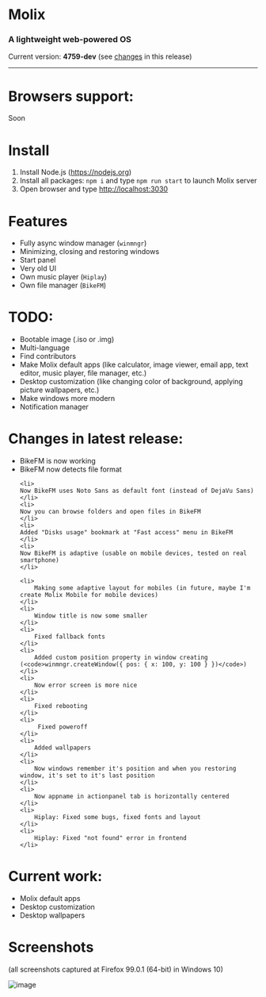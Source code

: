 # Molix
<h3> A lightweight web-powered OS </h3>
Current version: <strong>4759-dev</strong> (see <a href="#changes-in-latest-release">changes</a> in this release)
<hr>

# Browsers support:
Soon

# Install

1. Install Node.js (https://nodejs.org)
2. Install all packages: `npm i` and type `npm run start` to launch Molix server 
3. Open browser and type <a href="http://localhost:3030" target="_blank">http://localhost:3030</a>

# Features
<ul>
	<li>Fully async window manager (<code>winmngr</code>)</li>
	<li>Minimizing, closing and restoring windows</li>
	<li>Start panel</li>
	<li>Very old UI</li>
	<li>Own music player (<code>Hiplay</code>)</li>
	<li>Own file manager (<code>BikeFM</code>)
</ul>

# TODO:
<ul>
	<li>Bootable image (.iso or .img)</li>
	<li>Multi-language</li>
	<li>Find contributors</li>
	<li>Make Molix default apps (like calculator, image viewer, email app, text editor, music player, file manager, etc.)</li>
	<li>Desktop customization (like changing color of background, applying picture wallpapers, etc.)</li>
	<li>Make windows more modern</li>
	<li>Notification manager</li>
</ul>

# Changes in latest release:
<ul>
	<li>
	BikeFM is now working
	</li>
	<li>
	BikeFM now detects file format
	</li>
	
	<li>
	Now BikeFM uses Noto Sans as default font (instead of DejaVu Sans)
	</li>
	<li>
	Now you can browse folders and open files in BikeFM
	</li>
	<li>
	Added "Disks usage" bookmark at "Fast access" menu in BikeFM
	</li>
	<li>
	Now BikeFM is adaptive (usable on mobile devices, tested on real smartphone)
	</li>
	
	<li>
		Making some adaptive layout for mobiles (in future, maybe I'm create Molix Mobile for mobile devices)
	</li>
	<li>
		Window title is now some smaller
	</li>
	<li>
		Fixed fallback fonts
	</li>
	<li>
		Added custom position property in window creating (<code>winmngr.createWindow({ pos: { x: 100, y: 100 } })</code>)
	</li>
	<li>
		Now error screen is more nice
	</li>
	<li>
		Fixed rebooting
	</li>
	<li>
		 Fixed poweroff
	</li>
	<li>
		Added wallpapers
	</li>
	<li>
		Now windows remember it's position and when you restoring window, it's set to it's last position
	</li>
	<li>
		Now appname in actionpanel tab is horizontally centered
	</li>
	<li>
		Hiplay: Fixed some bugs, fixed fonts and layout
	</li>
	<li>
		Hiplay: Fixed "not found" error in frontend
	</li>
</ul>

# Current work:
<ul>
	<li>Molix default apps</li>
	<li>Desktop customization</li>
	<li>Desktop wallpapers</li>
</ul>

# Screenshots
<p>(all screenshots captured at Firefox 99.0.1 (64-bit) in Windows 10)</p>

![image](https://user-images.githubusercontent.com/68496774/169658836-07646c4a-5cc2-4c79-9867-93e5fc5f63a8.png)
